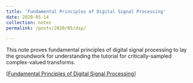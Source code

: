 ```yaml
---
title: 'Fundamental Principles of Digital Signal Processing'
date: 2020-05-14
collection: notes
permalink: /posts/2020/05/dsp/

---
```


This note proves fundamental principles of digital signal processing to lay the groundwork for understanding the tutorial for critically-sampled complex-valued transforms.

[[Fundamental Principles of Digital Signal Processing](https://complexfilter.github.io/files/principles.pdf)]
